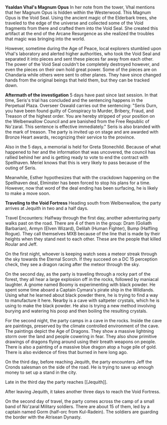 **Ysaldan Vhal's Magnum Opus**
In her note from the tower, Vhal mentions that her Magnum Opus is hidden within the Westerwood. This Magnum Opus is the Void Seal. Using the ancient magic of the Elderbark trees, she traveled to the edge of the universe and collected some of the Void fragments from there and crafted them into the Void Seal. She created this artifact at the end of the Arcane Resurgence as she realized the troubles that magic was bringing into the world.

However, sometime during the Age of Peace, local explorers stumbled upon Vhal's laboratory and alerted higher authorities, who took the Void Seal and separated it into pieces and sent these pieces far away from each other. The power of the Void Seal couldn't be completely destroyed however, and even the pieces on their own hold great power. Some of the pieces are on Chandaria while others were sent to other planes. They have since changed hands from the original beings that held them, but they can be tracked down.

**Aftermath of the investigation**
5 days have past since last session. In that time, Seris's trial has concluded and the sentencing happens in the Perpetual Plaza. Overseer Oswald carries out the sentencing: "Seris Durn, you have been found guilty of Conspiracy to Murder, Bribery, Fraud, and Treason of the highest order. You are hereby stripped of your position on the Welbenwallow Council and are banished from the Free Republic of No'zaral. This sentence is effective immediately." Seris is also branded with the mark of treason. The party is invited up on stage and are awarded with Bronze Heart awards, recognizing their service to the province.

Also in the 5 days, a memorial is held for Greta Stonechild. Because of what happened to her and the information that was uncovered, the council has rallied behind her and is getting ready to vote to end the contract with Spellhaven. Meriel knows that this is very likely to pass because of the outing of Seris.

Meanwhile, Esther hypothesizes that with the crackdown happening on the Spellhaven deal, Elminster has been forced to stop his plans for a time. However, now that word of the deal ending has been surfacing, he is likely to make a move soon.

**Traveling to the Void Fortress**
Heading south from Welbenwallow, the party arrives at Jequith in two and a half days.

Travel Encounters:
Halfway through the first day, another adventuring party walks past on the road. There are 4 of them in the group: Dram (Goliath Barbarian), Armyn (Elven Wizard), Delilah (Human Fighter), Bump (Halfling Rogue). They call themselves MXB because of the line that is made by their heights when they stand next to each other. These are the people that killed Roular and Jeff.

On the first night, whoever is keeping watch sees a meteor streak through the sky towards the Eternal Scorch. If they succeed on a DC 15 perception check, they see a dragon racing after the meteor through the sky. 

On the second day, as the party is traveling through a rocky part of the forest, they all hear a large explosion off in the rocks, followed by maniacal laughter. A gnome named Boomy is experimenting with black powder. He spent some time aboard a Captain Cymara's pirate ship in the Wildlands. Using what he learned about black powder there, he is trying to find a way to manufacture it here. Nearby is a cave with saltpeter crystals, which he is using to make the black powder. He also is trying a new method involving burying and watering his poop and then boiling the resulting crystals.

For the second night, the party camps in a cave in the rocks. Inside the cave are paintings, preserved by the climate controlled environment of the cave. The paintings depict the Age of Dragons. They show a massive lightning storm over the land and people cowering in fear. They also show primitive drawings of dragons flying around using their breath weapons on people. There is also a painting of a massive blue dragon atop a huge pile of gold. There is also evidence of fires that burned in here long ago.

On the third day, before reaching Jequith, the party encounters Jeff the Cronds salesman on the side of the road. He is trying to save up enough money to set up a stand in the city.

Late in the third day the party reaches [[Jequith]].

After leaving Jequith, it takes another three days to reach the Void Fortress.

On the second day of travel, the party comes across the camp of a small band of No'zaral Military soldiers. There are about 15 of them, led by a captain named Gorm (half-orc from Kul-Radein). The soldiers are guarding the border with the Atrisean Dynasty.



